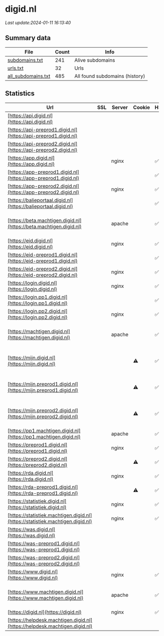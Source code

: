 # digid.nl
*Last update:2024-01-11 16:13:40*
## Summary data
| File       | Count | Info |
|------------|-------|------|
|[subdomains.txt](/data/digid/subdomains.txt)|241|Alive subdomains|
|[urls.txt](/data/digid/urls.txt)|32|Urls|
|[all_subdomains.txt](/data/digid/all_subdomains.txt)|485|All found subdomains (history)|
## Statistics
| Url | SSL | Server | Cookie | HSTS | CSP | XFO | XXP | RP | Tech |
|------------|-------|------|------|------|------|------|------|------|------|
|[https://api.digid.nl](https://api.digid.nl)| | | | | | | |:white_check_mark: |HSTS|
|[https://api-preprod1.digid.nl](https://api-preprod1.digid.nl)| | | | | | | |:white_check_mark: ||
|[https://api-preprod2.digid.nl](https://api-preprod2.digid.nl)| | | | | | | |:white_check_mark: ||
|[https://app.digid.nl](https://app.digid.nl)| |nginx| |:white_check_mark: |:warning: |:white_check_mark: |:white_check_mark: |:white_check_mark: ||
|[https://app-preprod1.digid.nl](https://app-preprod1.digid.nl)| | | |:white_check_mark: |:white_check_mark: | |:white_check_mark: |HSTS|
|[https://app-preprod2.digid.nl](https://app-preprod2.digid.nl)| |nginx| |:white_check_mark: |:warning: |:white_check_mark: |:white_check_mark: |:white_check_mark: ||
|[https://balieportaal.digid.nl](https://balieportaal.digid.nl)| | | |:white_check_mark: |:white_check_mark: |:white_check_mark: |:white_check_mark: |HSTS|
|[https://beta.machtigen.digid.nl](https://beta.machtigen.digid.nl)| |apache| |:white_check_mark: |:white_check_mark: |:white_check_mark: |:white_check_mark: |Apache HTTP Server H...|
|[https://eid.digid.nl](https://eid.digid.nl)| |nginx| |:white_check_mark: |:warning: |:white_check_mark: |:white_check_mark: |:white_check_mark: ||
|[https://eid-preprod1.digid.nl](https://eid-preprod1.digid.nl)| | | |:white_check_mark: | | | |:white_check_mark: |HSTS|
|[https://eid-preprod2.digid.nl](https://eid-preprod2.digid.nl)| |nginx| |:white_check_mark: |:warning: |:white_check_mark: |:white_check_mark: |:white_check_mark: ||
|[https://login.digid.nl](https://login.digid.nl)| |nginx| |:white_check_mark: |:warning: |:white_check_mark: |:white_check_mark: |:white_check_mark: ||
|[https://login.pp1.digid.nl](https://login.pp1.digid.nl)| | | |:white_check_mark: |:white_check_mark: | |:white_check_mark: |HSTS|
|[https://login.pp2.digid.nl](https://login.pp2.digid.nl)| |nginx| |:white_check_mark: |:warning: |:white_check_mark: |:white_check_mark: |:white_check_mark: ||
|[https://machtigen.digid.nl](https://machtigen.digid.nl)| |apache| |:white_check_mark: |:white_check_mark: |:white_check_mark: |:white_check_mark: |Apache HTTP Server E...|
|[https://mijn.digid.nl](https://mijn.digid.nl)| | |:warning: |:white_check_mark: |:white_check_mark: |:white_check_mark: |:white_check_mark: |HSTS Ruby Ruby on Ra...|
|[https://mijn.preprod1.digid.nl](https://mijn.preprod1.digid.nl)| | |:warning: |:white_check_mark: |:white_check_mark: |:white_check_mark: |:white_check_mark: |HSTS Ruby Ruby on Ra...|
|[https://mijn.preprod2.digid.nl](https://mijn.preprod2.digid.nl)| | |:warning: |:white_check_mark: |:white_check_mark: |:white_check_mark: |:white_check_mark: |HSTS Ruby Ruby on Ra...|
|[https://pp1.machtigen.digid.nl](https://pp1.machtigen.digid.nl)| |apache| |:white_check_mark: |:warning: |:white_check_mark: |:white_check_mark: |:white_check_mark: |Apache HTTP Server E...|
|[https://preprod1.digid.nl](https://preprod1.digid.nl)| |nginx| |:white_check_mark: |:warning: |:white_check_mark: |:white_check_mark: |:white_check_mark: ||
|[https://preprod2.digid.nl](https://preprod2.digid.nl)| | |:warning: |:white_check_mark: |:white_check_mark: |:white_check_mark: |:white_check_mark: |HSTS|
|[https://rda.digid.nl](https://rda.digid.nl)| |nginx| |:white_check_mark: |:warning: |:white_check_mark: |:white_check_mark: |:white_check_mark: ||
|[https://rda-preprod1.digid.nl](https://rda-preprod1.digid.nl)| | |:warning: |:white_check_mark: | | | |:white_check_mark: |HSTS|
|[https://statistiek.digid.nl](https://statistiek.digid.nl)| |nginx| |:white_check_mark: | |:white_check_mark: |:white_check_mark: |:white_check_mark: |HSTS Nginx|
|[https://statistiek.machtigen.digid.nl](https://statistiek.machtigen.digid.nl)| |nginx| |:white_check_mark: | |:white_check_mark: |:white_check_mark: |:white_check_mark: |HSTS Nginx|
|[https://was.digid.nl](https://was.digid.nl)| | | | | | | |:white_check_mark: ||
|[https://was-preprod1.digid.nl](https://was-preprod1.digid.nl)| | | | | | | |:white_check_mark: ||
|[https://was-preprod2.digid.nl](https://was-preprod2.digid.nl)| | | | | | | |:white_check_mark: ||
|[https://www.digid.nl](https://www.digid.nl)| |nginx| |:white_check_mark: |:warning: |:white_check_mark: |:white_check_mark: |:white_check_mark: |Gatsby:4.23.0 HSTS N...|
|[https://www.machtigen.digid.nl](https://www.machtigen.digid.nl)| |apache| |:white_check_mark: |:white_check_mark: |:white_check_mark: |:white_check_mark: |Apache HTTP Server H...|
|[https://digid.nl](https://digid.nl)| |nginx| |:white_check_mark: |:warning: |:white_check_mark: |:white_check_mark: |:white_check_mark: |HSTS|
|[https://helpdesk.machtigen.digid.nl](https://helpdesk.machtigen.digid.nl)| | | | | | | |:white_check_mark: |HSTS|